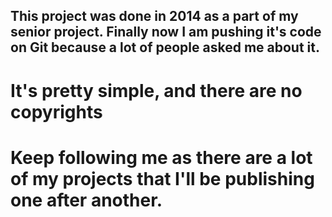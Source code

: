 ## This project was done in 2014 as a part of my senior project. Finally now I am pushing it's code on Git because a lot of people asked me about it. 


# It's pretty simple, and there are no copyrights


# Keep following me as there are a lot of my projects that I'll be publishing one after another.
